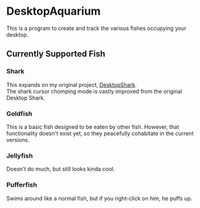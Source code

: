 # DesktopAquarium
This is a program to create and track the various fishes occupying your desktop.
## Currently Supported Fish
### **Shark**
 This expands on my original project, [DesktopShark](https://github.com/JJSnader/DesktopShark).  
 The shark cursor chomping mode is vastly improved from the original Desktop Shark.
### **Goldfish** 
 This is a basic fish designed to be eaten by other fish. However, that functionality doesn't exist yet, so they peacefully cohabitate in the current versions.
### **Jellyfish**
 Doesn't do much, but still looks kinda cool.
### **Pufferfish**
 Swims around like a normal fish, but if you right-click on him, he puffs up.
